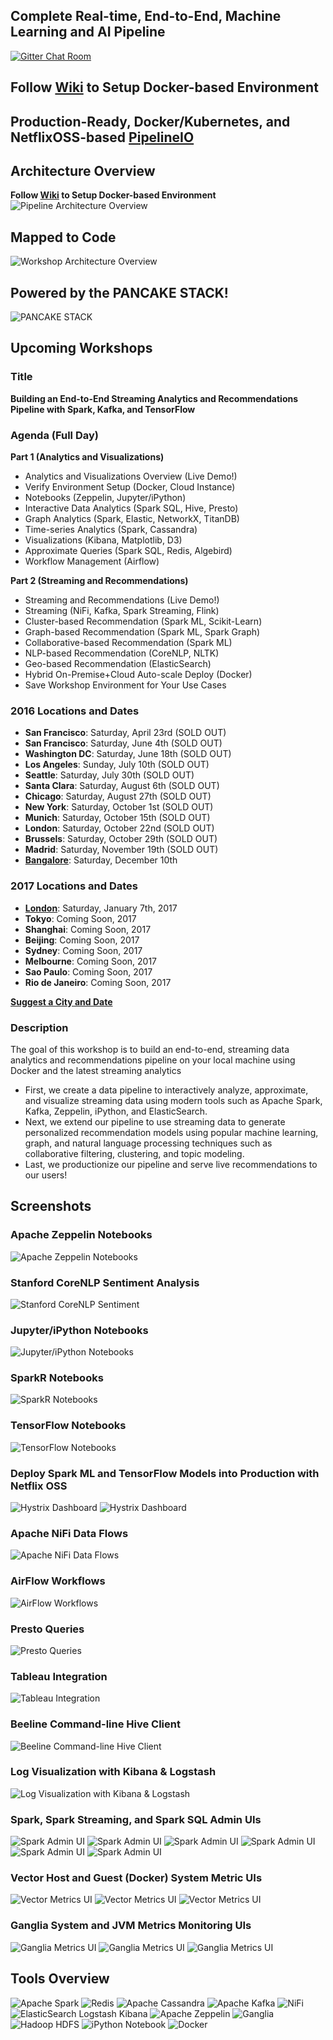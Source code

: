 ## Complete Real-time, End-to-End, Machine Learning and AI Pipeline

[![Gitter Chat Room](https://badges.gitter.im/fluxcapacitor/pipeline.svg)](https://gitter.im/fluxcapacitor/pipeline?utm_source=badge&utm_medium=badge&utm_campaign=pr-badge&utm_content=badge)

## Follow [Wiki](https://github.com/fluxcapacitor/pipeline/wiki) to Setup Docker-based Environment

## Production-Ready, Docker/Kubernetes, and NetflixOSS-based **[PipelineIO](https://github.com/fluxcapacitor/pipeline.io)**

## Architecture Overview
**Follow [Wiki](https://github.com/fluxcapacitor/pipeline/wiki) to Setup Docker-based Environment**
![Pipeline Architecture Overview](http://pipeline.io/images/architecture-overview-768x563.png)

## Mapped to Code
![Workshop Architecture Overview](http://pipeline.io/images/architecture-overview-mapped-to-code-768x563.png)

## Powered by the PANCAKE STACK!
![PANCAKE STACK](http://advancedspark.com.s3-website-us-west-2.amazonaws.com/img/pancake-stack-sign-sm.png)

## Upcoming Workshops
### Title
**Building an End-to-End Streaming Analytics and Recommendations Pipeline with Spark, Kafka, and TensorFlow**

### Agenda (Full Day)
**Part 1 (Analytics and Visualizations)**
* Analytics and Visualizations Overview (Live Demo!)
* Verify Environment Setup (Docker, Cloud Instance)
* Notebooks (Zeppelin, Jupyter/iPython)
* Interactive Data Analytics (Spark SQL, Hive, Presto)
* Graph Analytics (Spark, Elastic, NetworkX, TitanDB)
* Time-series Analytics (Spark, Cassandra)
* Visualizations (Kibana, Matplotlib, D3)
* Approximate Queries (Spark SQL, Redis, Algebird)
* Workflow Management (Airflow)

**Part 2 (Streaming and Recommendations)**
* Streaming and Recommendations (Live Demo!)
* Streaming (NiFi, Kafka, Spark Streaming, Flink)
* Cluster-based Recommendation (Spark ML, Scikit-Learn)
* Graph-based Recommendation (Spark ML, Spark Graph)
* Collaborative-based Recommendation (Spark ML)
* NLP-based Recommendation (CoreNLP, NLTK)
* Geo-based Recommendation (ElasticSearch)
* Hybrid On-Premise+Cloud Auto-scale Deploy (Docker)
* Save Workshop Environment for Your Use Cases

### 2016 Locations and Dates
* **San Francisco**: Saturday, April 23rd (SOLD OUT)
* **San Francisco**: Saturday, June 4th (SOLD OUT)
* **Washington DC**: Saturday, June 18th (SOLD OUT)
* **Los Angeles**: Sunday, July 10th (SOLD OUT)
* **Seattle**: Saturday, July 30th (SOLD OUT)
* **Santa Clara**: Saturday, August 6th (SOLD OUT)
* **Chicago**: Saturday, August 27th (SOLD OUT)
* **New York**: Saturday, October 1st (SOLD OUT)
* **Munich**: Saturday, October 15th (SOLD OUT)
* **London**: Saturday, October 22nd (SOLD OUT)
* **Brussels**: Saturday, October 29th (SOLD OUT)
* **Madrid**: Saturday, November 19th (SOLD OUT)
* **[Bangalore](https://end-to-end-streaming-recommendations-spark-bangalo.eventbrite.com?discount=ADVANCEDSPARK25)**: Saturday, December 10th

### 2017 Locations and Dates
* **[London](http://end-to-end-streaming-recommendations-spark-london2.eventbrite.com/?discount=ADVANCEDSPARK25)**: Saturday, January 7th, 2017
* **Tokyo**: Coming Soon, 2017
* **Shanghai**: Coming Soon, 2017
* **Beijing**: Coming Soon, 2017
* **Sydney**: Coming Soon, 2017
* **Melbourne**: Coming Soon, 2017
* **Sao Paulo**: Coming Soon, 2017
* **Rio de Janeiro**: Coming Soon, 2017

**[Suggest a City and Date](http://goo.gl/forms/g9VZ5jAhKdw11SQd2)**
      
### Description
The goal of this workshop is to build an end-to-end, streaming data analytics and recommendations pipeline on your local machine using Docker and the latest streaming analytics 
* First, we create a data pipeline to interactively analyze, approximate, and visualize streaming data using modern tools such as Apache Spark, Kafka, Zeppelin, iPython, and ElasticSearch.
* Next, we extend our pipeline to use streaming data to generate personalized recommendation models using popular machine learning, graph, and natural language processing techniques such as collaborative filtering, clustering, and topic modeling.
* Last, we productionize our pipeline and serve live recommendations to our users!
  
##  Screenshots
### Apache Zeppelin Notebooks
![Apache Zeppelin Notebooks](http://advancedspark.com.s3-website-us-west-2.amazonaws.com/img/zeppelin-notebooks-sm.png)

### Stanford CoreNLP Sentiment Analysis
![Stanford CoreNLP Sentiment](http://advancedspark.com.s3-website-us-west-2.amazonaws.com/img/corenlp-sentiment.png)

### Jupyter/iPython Notebooks
![Jupyter/iPython Notebooks](http://advancedspark.com.s3-website-us-west-2.amazonaws.com/img/jupyter.png)

### SparkR Notebooks
![SparkR Notebooks](http://advancedspark.com.s3-website-us-west-2.amazonaws.com/img/sparkr.png)

### TensorFlow Notebooks
![TensorFlow Notebooks](http://advancedspark.com.s3-website-us-west-2.amazonaws.com/img/tensorflow.png)

### Deploy Spark ML and TensorFlow Models into Production with Netflix OSS
![Hystrix Dashboard](http://advancedspark.com.s3-website-us-west-2.amazonaws.com/img/hystrix-example-600x306.png)
![Hystrix Dashboard](http://advancedspark.com.s3-website-us-west-2.amazonaws.com/img/hystrix-dashboard-annotated-640x411.png)

### Apache NiFi Data Flows
![Apache NiFi Data Flows](http://advancedspark.com.s3-website-us-west-2.amazonaws.com/img/nifi-flow.png)

### AirFlow Workflows
![AirFlow Workflows](http://advancedspark.com.s3-website-us-west-2.amazonaws.com/img/airflow.png)

### Presto Queries
![Presto Queries](http://advancedspark.com.s3-website-us-west-2.amazonaws.com/img/presto.png)

### Tableau Integration
![Tableau Integration](http://advancedspark.com.s3-website-us-west-2.amazonaws.com/img/flux-tableau.png)

### Beeline Command-line Hive Client
![Beeline Command-line Hive Client](http://advancedspark.com.s3-website-us-west-2.amazonaws.com/img/flux-beeline.png)

### Log Visualization with Kibana & Logstash
![Log Visualization with Kibana & Logstash](http://advancedspark.com.s3-website-us-west-2.amazonaws.com/img/flux-kibana.png)

### Spark, Spark Streaming, and Spark SQL Admin UIs
![Spark Admin UI](http://advancedspark.com.s3-website-us-west-2.amazonaws.com/img/flux-spark-1.png)
![Spark Admin UI](http://advancedspark.com.s3-website-us-west-2.amazonaws.com/img/flux-spark-2.png)
![Spark Admin UI](http://advancedspark.com.s3-website-us-west-2.amazonaws.com/img/flux-spark-3.png)
![Spark Admin UI](http://advancedspark.com.s3-website-us-west-2.amazonaws.com/img/flux-spark-4.png)
![Spark Admin UI](http://advancedspark.com.s3-website-us-west-2.amazonaws.com/img/flux-spark-5.png)
![Spark Admin UI](http://advancedspark.com.s3-website-us-west-2.amazonaws.com/img/flux-spark-6.png)

### Vector Host and Guest (Docker) System Metric UIs
![Vector Metrics UI](http://advancedspark.com.s3-website-us-west-2.amazonaws.com/img/vector-01.png)
![Vector Metrics UI](http://advancedspark.com.s3-website-us-west-2.amazonaws.com/img/vector-02.png)
![Vector Metrics UI](http://advancedspark.com.s3-website-us-west-2.amazonaws.com/img/vector-03.png)

### Ganglia System and JVM Metrics Monitoring UIs
![Ganglia Metrics UI](http://advancedspark.com.s3-website-us-west-2.amazonaws.com/img/flux-ganglia-1.png)
![Ganglia Metrics UI](http://advancedspark.com.s3-website-us-west-2.amazonaws.com/img/flux-ganglia-2.png)
![Ganglia Metrics UI](http://advancedspark.com.s3-website-us-west-2.amazonaws.com/img/flux-ganglia-3.png)

## Tools Overview
![Apache Spark](http://spark.apache.org/images/spark-logo.png) ![Redis](https://upload.wikimedia.org/wikipedia/en/thumb/6/6b/Redis_Logo.svg/200px-Redis_Logo.svg.png)
![Apache Cassandra](https://upload.wikimedia.org/wikipedia/commons/a/a0/Cassandra_logo.png)
![Apache Kafka](http://www.bogotobogo.com/Hadoop/images/Ecosystem/Kafka.png)
![NiFi](http://advancedspark.com.s3-website-us-west-2.amazonaws.com/img/nifi-logo.png)
![ElasticSearch Logstash Kibana](https://www.enalean.com/sites/default/files/field/image/elk-logos.png) ![Apache Zeppelin](http://4.bp.blogspot.com/-rsc3t_dZmBg/VbPDwhb_IBI/AAAAAAAABeY/9zKUjK4VFbQ/s1600/zeppelin-bl.png) ![Ganglia](https://developer.nvidia.com/sites/default/files/akamai/cuda/images/Ganglia-logo-small-rs.jpg) ![Hadoop HDFS](http://datatechblog.com/wp-content/uploads/2014/04/HadoopHive.png) ![iPython Notebook](http://ipython.org/ipython-doc/dev/_images/ipynb_icon_128x128.png)
![Docker](http://blog.docker.com/wp-content/uploads/2013/08/KuDr42X_ITXghJhSInDZekNEF0jLt3NeVxtRye3tqco.png)
